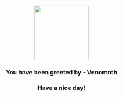 <p align="center">
            <img src="https://raw.githubusercontent.com/PokeAPI/sprites/master/sprites/pokemon/49.png" width="150" height="150">
          </p>
          <h3 align="center">You have been greeted by - <b>Venomoth</b></h3>
          <h3 align="center">Have a nice day!</h3>
        